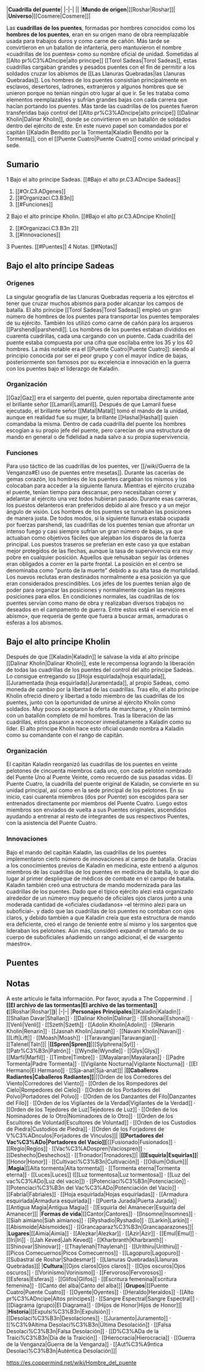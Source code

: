 

|**Cuadrilla del puente**|
|-|-|
||
|**Mundo de origen**|[[Roshar\|Roshar]]|
|**Universo**|[[Cosmere\|Cosmere]]|

Las **cuadrillas de los puentes**, formadas por hombres conocidos como los **hombres de los puentes**, eran en su origen mano de obra reemplazable usada para trabajos duros y como carne de cañón. Más tarde se convirtieron en un batallón de infantería, pero mantuvieron el nombre «cuadrillas de los puentes» como su nombre oficial de unidad.
Sometidas al [[Alto pr%C3%ADncipe\|alto príncipe]] [[Torol Sadeas\|Torol Sadeas]], estas cuadrillas cargaban grandes y pesados puentes con el fin de permitir a los soldados cruzar los abismos de [[Las Llanuras Quebradas\|las Llanuras Quebradas]]. Los hombres de los puentes consistían principalmente en esclavos, desertores, ladrones, extranjeros y algunos hombres que se unieron porque no tenían ningún otro lugar al que ir. Se les trataba como elementos reemplazables y sufrían grandes bajas con cada carrera que hacían portando los puentes.
Más tarde las cuadrillas de los puentes fueron transferidas bajo control del [[Alto pr%C3%ADncipe\|alto príncipe]] [[Dalinar Kholin\|Dalinar Kholin]], donde se convirtieron en un batallón de soldados dentro del ejército de este. En este nuevo papel son comandados por el capitán [[Kaladin Bendito por la Tormenta\|Kaladin Bendito por la Tormenta]], con el [[Puente Cuatro\|Puente Cuatro]] como unidad principal y sede.

## Sumario

1 Bajo el alto príncipe Sadeas. [[#Bajo el alto pr.C3.ADncipe Sadeas]] 

1. [[#Or.C3.ADgenes]] 
1. [[#Organizaci.C3.B3n]] 
1. [[#Funciones]] 


2 Bajo el alto príncipe Kholin. [[#Bajo el alto pr.C3.ADncipe Kholin]] 

2. [[#Organizaci.C3.B3n 2]] 
2. [[#Innovaciones]] 


3 Puentes. [[#Puentes]] 
4 Notas. [[#Notas]] 


## Bajo el alto príncipe Sadeas
 
### Orígenes
La singular geografía de las Llanuras Quebradas requería a los ejércitos el tener que cruzar muchos abismos para poder alcanzar los campos de batalla. El alto príncipe [[Torol Sadeas\|Torol Sadeas]] empleó un gran número de hombres de los puentes para transportar los puentes temporales de su ejército. También los utilizó como carne de cañón para los arqueros [[Parshendi\|parshendi]].
Los hombres de los puentes estaban divididos en cuarenta cuadrillas, cada una cargando con un puente. Cada cuadrilla del puente estaba compuesta por una cifra que oscilaba entre los 35 y los 40 hombres. La más notable era el [[Puente Cuatro\|Puente Cuatro]]: siendo al principio conocida por ser el peor grupo y con el mayor índice de bajas, posteriormente son famosos por su excelencia e innovación en la guerra con los puentes bajo el liderazgo de Kaladin.

### Organización
[[Gaz\|Gaz]] era el sargento del puente, quien reportaba directamente ante el brillante señor [[Lamaril\|Lamaril]]. Después de que Lamaril fuese ejecutado, el brillante señor [[Matal\|Matal]] tomó el mando de la unidad, aunque en realidad fue su mujer, la brillante [[Hashal\|Hashal]] quien comandaba la misma. Dentro de cada cuadrilla del puente los hombres escogían a su propio jefe del puente, pero carecían de una estructura de mando en general o de fidelidad a nada salvo a su propia supervivencia.

### Funciones
Para uso táctico de las cuadrillas de los puentes, ver [[/wiki/Guerra de la Venganza#El uso de puentes entre mesetas]].
Durante las cacerías de gemas corazón, los hombres de los puentes cargaban los mismos y los colocaban para acceder a la siguiente llanura. Mientras el ejército cruzaba el puente, tenían tiempo para descansar, pero necesitaban correr y adelantar al ejército una vez todos hubieran pasado. Durante esas carreras, los puestos delanteros eran preferidos debido al aire fresco y a un mejor ángulo de visión. Los hombres de los puentes se turnaban las posiciones de manera justa. De todos modos, si la siguiente llanura estaba ocupada por fuerzas parshendi, las cuadrillas de los puentes tenían que afrontar un intenso fuego y casi siempre sufrían un gran número de bajas, ya que actuaban como objetivos fáciles que alejaban los disparos de la fuerza principal. Los puestos traseros se preferían en este caso ya que estaban mejor protegidos de las flechas, aunque la tasa de supervivencia era muy pobre en cualquier posición. Aquellos que rehusaban seguir las órdenes eran obligados a correr en la parte frontal. La posición en el centro se denominaba como "punto de la muerte" debido a su alta tasa de mortalidad. Los nuevos reclutas eran destinados normalmente a esa posición ya que eran considerados prescindibles.  Los jefes de los puentes tenían algo de poder para organizar las posiciones y normalmente cogían las mejores posiciones para ellos.
En condiciones normales, las cuadrillas de los puentes servían como mano de obra y realizaban diversos trabajos no deseados en el campamento de guerra. Entre estos está el «servicio en el abismo», que requería de gente que fuera a buscar armas, armaduras o esferas a los abismos.

## Bajo el alto príncipe Kholin
Después de que [[Kaladin\|Kaladin]] le salvase la vida al alto príncipe [[Dalinar Kholin\|Dalinar Kholin]], este le recompensa logrando la liberación de todas las cuadrillas de los puentes del control del alto príncipe Sadeas. Lo consigue entregando su [[Hoja esquirlada\|hoja esquirlada]], [[Juramentada (hoja esquirlada)\|Juramentada]], al propio Sadeas, como moneda de cambio por la libertad de las cuadrillas.
Tras ello, el alto príncipe Kholin ofreció dinero y libertad a todo miembro de las cuadrillas de los puentes, junto con la oportunidad de unirse al ejército Kholin como soldados. Muy pocos aceptaron la oferta de marcharse, y Kholin terminó con un batallón completo de mil hombres.
Tras la liberación de las cuadrillas, estos pasaron a reconocer inmediatamente a Kaladin como su líder. El alto príncipe Kholin hace esto oficial cuando nombra a Kaladin como su comandante con el rango de capitán.

### Organización
El capitán Kaladin reorganizó las cuadrillas de los puentes en veinte pelotones de cincuenta miembros cada uno, con cada pelotón nombrado del Puente Uno al Puente Veinte, como recuerdo de sus pasadas vidas.
El Puente Cuatro, la cuadrilla del puente original de Kaladin, se convierte en su unidad principal, así como en la sede principal de los pelotones. En su inicio, casi cuarenta miembros (dos por Puente) son escogidos para ser entrenados directamente por miembros del Puente Cuatro. Luego estos miembros son enviados de vuelta a sus Puentes originales, ascendidos ayudando a entrenar al resto de integrantes de sus respectivos Puentes, con la asistencia del Puente Cuatro.

### Innovaciones
Bajo el mando del capitán Kaladin, las cuadrillas de los puentes implementaron cierto número de innovaciones al campo de batalla.
Gracias a los conocimientos previos de Kaladin en medicina, este entrenó a algunos miembros de las cuadrillas de los puentes en medicina de batalla, lo que dio lugar al primer despliegue de médicos de combate en el campo de batalla.
Kaladin también creó una estructura de mando modernizada para las cuadrillas de los puentes. Dado que el típico ejército alezi está organizado alrededor de un número muy pequeño de oficiales ojos claros junto a una moderada cantidad de «oficiales ciudadanos» –el término alezi para un suboficial–. y dado que las cuadrillas de los puentes no contaban con ojos claros, y debido también a que Kaladin creía que esta estructura de mando era deficiente, creó el rango de teniente entre sí mismo y los sargentos que lideraban los pelotones. Aún más, consideró expandir el tamaño de su cuerpo de suboficiales añadiendo un rango adicional, el de «sargento maestro».

## Puentes

## Notas

A este artículo le falta información. Por favor, ayuda a The Coppermind .
|**[[El archivo de las tormentas\|El archivo de las tormentas]] (**[[Roshar\|Roshar]]**)**|
|-|-|
|**Personajes Principales**|[[Kaladin\|Kaladin]] · [[Shallan Davar\|Shallan]] · [[Dalinar Kholin\|Dalinar]] · [[Eshonai\|Eshonai]] · [[Venli\|Venli]] · [[Szeth\|Szeth]] · [[Adolin Kholin\|Adolin]] · [[Renarin Kholin\|Renarin]] · [[Jasnah Kholin\|Jasnah]] · [[Navani Kholin\|Navani]] · [[Lift\|Lift]] · [[Moash\|Moash]] · [[Taravangian\|Taravangian]] · [[Talenel\|Taln]]|
|**[[Spren\|Spren]]**|[[Sylphrena\|Syl]] · [[Patr%C3%B3n\|Patrón]] · [[Wyndle\|Wyndle]] · [[Glys\|Glys]] · [[Marfil\|Marfil]] · [[Timbre\|Timbre]] · [[Mayalaran\|Mayalaran]] · [[Padre Tormenta\|Padre Tormenta]] · [[Vigilante Nocturna\|Vigilante Nocturna]] · [[El Hermano\|El Hermano]] · [[Sja-anat\|Sja-anat]]|
|**[[Caballeros Radiantes\|Caballeros Radiantes]]**|[[Orden de los Corredores del Viento\|Corredores del Viento]] · [[Orden de los Rompedores del Cielo\|Rompedores del Cielo]] · [[Orden de los Portadores del Polvo\|Portadores del Polvo]] · [[Orden de los Danzantes del Filo\|Danzantes del Filo]] · [[Orden de los Vigilantes de la Verdad\|Vigilantes de la Verdad]] · [[Orden de los Tejedores de Luz\|Tejedores de Luz]] · [[Orden de los Nominadores de lo Otro\|Nominadores de lo Otro]] · [[Orden de los Escultores de Voluntad\|Escultores de Voluntad]] · [[Orden de los Custodios de Piedra\|Custodios de Piedra]] · [[Orden de los Forjadores de V%C3%ADnculos\|Forjadores de Vínculos]]|
|**[[Portadores del Vac%C3%ADo\|Portadores del Vacío]]**|[[Fusionado\|Fusionados]] · [[Regio\|Regios]] · [[Vac%C3%ADospren\|Vacíospren]] · [[Deshecho\|Deshechos]] · [[Tronador\|Tronadores]]|
|**[[Esquirla\|Esquirlas]]**|[[Honor\|Honor]] · [[Cultivaci%C3%B3n\|Cultivación]] · [[Odium\|Odium]]|
|**Magia**|[[Alta tormenta\|Alta tormenta]] · [[Tormenta eterna\|Tormenta eterna]] · [[Luces\|Luces]] ([[Luz tormentosa\|Luz tormentosa]] · [[Luz del vac%C3%ADo\|Luz del vacío]]) · [[Potenciaci%C3%B3n\|Potenciación]] · [[Potenciaci%C3%B3n del Vac%C3%ADo\|Potenciación del Vacío]] · [[Fabrial\|Fabriales]] · [[Hoja esquirlada\|Hojas esquirladas]] · [[Armadura esquirlada\|Armadura esquirlada]] · [[Puerta Jurada\|Puerta Jurada]] · [[Antigua Magia\|Antigua Magia]] · [[Esquirla del Amanecer\|Esquirla del Amanecer]]|
|**Formas de vida**|[[Cantor\|Cantores]] · [[Insomne\|Insomnes]] · [[Siah aimiano\|Siah aimianos]] · [[Ryshadio\|Ryshadio]] · [[Larkin\|Larkin]] · [[Abismoide\|Abismoides]] · [[Grancaparaz%C3%B3n\|Grancaparazones]]|
|**Lugares**|[[Aimia\|Aimia]] · [[Alezkar\|Alezkar]] · [[Azir\|Azir]] · [[Emul\|Emul]] · [[Iri\|Iri]] · [[Jah Keved\|Jah Keved]] · [[Kharbranth\|Kharbranth]] · [[Shinovar\|Shinovar]] · [[Thaylenah\|Thaylenah]] · [[Urithiru\|Urithiru]] · [[Picos Comecuernos\|Picos Comecuernos]] · [[Lagopuro\|Lagopuro]] · [[Subastral de Roshar\|Shadesmar]] · [[Llanuras Quebradas\|Llanuras Quebradas]]|
|**Cultura**|[[Ojos claros\|Ojos claros]] · [[Ojos oscuros\|Ojos oscuros]] · [[Vorinismo\|Vorinismo]] · [[Fervoroso\|Fervorosos]] · [[Esferas\|Esferas]] · [[Glifos\|Glifos]] · [[Escritura femenina\|Escritura femenina]] · [[Canto del alba\|Canto del alba]]|
|**Grupos**|[[Puente Cuatro\|Puente Cuatro]] · [[Oyente\|Oyentes]] · [[Heraldo\|Heraldos]] · [[Alto pr%C3%ADncipe\|Altos príncipes]] · [[Sangre Espectral\|Sangre Espectral]] · [[Diagrama (grupo)\|El Diagrama]] · [[Hijos de Honor\|Hijos de Honor]]|
|**Historia**|[[Expulsi%C3%B3n\|Expulsión]] · [[Desolaci%C3%B3n\|Desolaciones]] · [[Juramento\|Juramento]] · [[%C3%9Altima Desolaci%C3%B3n\|Última Desolación]] · [[Falsa Desolaci%C3%B3n\|Falsa Desolación]] · [[D%C3%ADa de la Traici%C3%B3n\|Día de la Traición]] · [[Hierocracia\|Hierocracia]] · [[Guerra de la Venganza\|Guerra de la Venganza]] · [[Aut%C3%A9ntica Desolaci%C3%B3n\|Auténtica Desolación]]|



https://es.coppermind.net/wiki/Hombre_del_puente